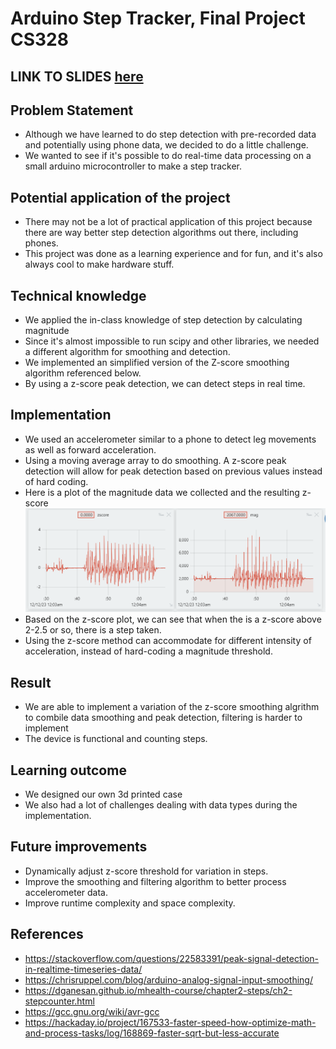 # Arduino Step Tracker, Final Project CS328

## LINK TO SLIDES [here](https://docs.google.com/presentation/d/1ColqYFM0euTa88CQ5PFyD8eiSrRo1e8qehB2PgmDlpc)

## Problem Statement

- Although we have learned to do step detection with pre-recorded data and potentially using phone data, we decided to do a little challenge.
- We wanted to see if it's possible to do real-time data processing on a small arduino microcontroller to make a step tracker.

## Potential application of the project

- There may not be a lot of practical application of this project because there are way better step detection algorithms out there, including phones. 
- This project was done as a learning experience and for fun, and it's also always cool to make hardware stuff. 

## Technical knowledge

- We applied the in-class knowledge of step detection by calculating magnitude
- Since it's almost impossible to run scipy and other libraries, we needed a different algorithm for smoothing and detection.
- We implemented an simplified version of the Z-score smoothing algorithm referenced below.
- By using a z-score peak detection, we can detect steps in real time.

## Implementation

- We used an accelerometer similar to a phone to detect leg movements as well as forward acceleration.
- Using a moving average array to do smoothing. A z-score peak detection will allow for peak detection based on previous values instead of hard coding.
- Here is a plot of the magnitude data we collected and the resulting z-score
![plot](plot.png)
- Based on the z-score plot, we can see that when the is a z-score above 2-2.5 or so, there is a step taken.
- Using the z-score method can accommodate for different intensity of acceleration, instead of hard-coding a magnitude threshold.

## Result

- We are able to implement a variation of the z-score smoothing algrithm to combile data smoothing and peak detection, filtering is harder to implement
- The device is functional and counting steps.
  
## Learning outcome

- We designed our own 3d printed case
- We also had a lot of challenges dealing with data types during the implementation.

## Future improvements

- Dynamically adjust z-score threshold for variation in steps.
- Improve the smoothing and filtering algorithm to better process accelerometer data.
- Improve runtime complexity and space complexity.

## References

- https://stackoverflow.com/questions/22583391/peak-signal-detection-in-realtime-timeseries-data/
- https://chrisruppel.com/blog/arduino-analog-signal-input-smoothing/
- https://dganesan.github.io/mhealth-course/chapter2-steps/ch2-stepcounter.html
- https://gcc.gnu.org/wiki/avr-gcc
- https://hackaday.io/project/167533-faster-speed-how-optimize-math-and-process-tasks/log/168869-faster-sqrt-but-less-accurate